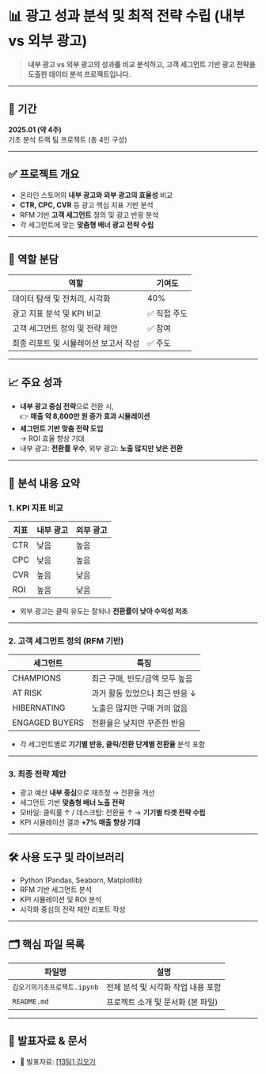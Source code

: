 # 📊 광고 성과 분석 및 최적 전략 수립 (내부 vs 외부 광고)

> **내부 광고 vs 외부 광고의 성과를 비교 분석하고, 고객 세그먼트 기반 광고 전략을 도출한 데이터 분석 프로젝트입니다.**

---

## 📅 기간
**2025.01 (약 4주)**  
기초 분석 트랙 팀 프로젝트 (총 4인 구성)

---

## ✅ 프로젝트 개요

- 온라인 스토어의 **내부 광고와 외부 광고의 효율성** 비교
- **CTR, CPC, CVR** 등 광고 핵심 지표 기반 분석
- RFM 기반 **고객 세그먼트** 정의 및 광고 반응 분석
- 각 세그먼트에 맞는 **맞춤형 배너 광고 전략 수립**

---

## 👥 역할 분담

| 역할 | 기여도 |
|------|--------|
| 데이터 탐색 및 전처리, 시각화 | 40% |
| 광고 지표 분석 및 KPI 비교 | ✅ 직접 주도 |
| 고객 세그먼트 정의 및 전략 제안 | ✅ 참여 |
| 최종 리포트 및 시뮬레이션 보고서 작성 | ✅ 주도 |

---

## 📈 주요 성과

- **내부 광고 중심 전략**으로 전환 시,  
  👉 **매출 약 8,800만 원 증가 효과 시뮬레이션**
- **세그먼트 기반 맞춤 전략 도입**  
  → ROI 효율 향상 기대
- 내부 광고: **전환률 우수**, 외부 광고: **노출 많지만 낮은 전환**

---

## 🧩 분석 내용 요약

### 1. KPI 지표 비교

| 지표 | 내부 광고 | 외부 광고 |
|------|-----------|-----------|
| CTR | 낮음      | 높음      |
| CPC | 낮음      | 높음      |
| CVR | 높음      | 낮음      |
| ROI | 높음      | 낮음      |

- 외부 광고는 클릭 유도는 잘되나 **전환률이 낮아 수익성 저조**

---

### 2. 고객 세그먼트 정의 (RFM 기반)

| 세그먼트 | 특징 |
|----------|------|
| CHAMPIONS | 최근 구매, 빈도/금액 모두 높음 |
| AT RISK | 과거 활동 있었으나 최근 반응 ↓ |
| HIBERNATING | 노출은 많지만 구매 거의 없음 |
| ENGAGED BUYERS | 전환율은 낮지만 꾸준한 반응 |

- 각 세그먼트별로 **기기별 반응, 클릭/전환 단계별 전환율** 분석 포함

---

### 3. 최종 전략 제안

- 광고 예산 **내부 중심**으로 재조정 → 전환율 개선
- 세그먼트 기반 **맞춤형 배너 노출 전략**
- 모바일: 클릭률 ↑ / 데스크탑: 전환율 ↑ → **기기별 타겟 전략 수립**
- KPI 시뮬레이션 결과 **+7% 매출 향상 기대**

---

## 🛠️ 사용 도구 및 라이브러리

- Python (Pandas, Seaborn, Matplotlib)
- RFM 기반 세그먼트 분석
- KPI 시뮬레이션 및 ROI 분석
- 시각화 중심의 전략 제안 리포트 작성

---

## 🗂️ 핵심 파일 목록

| 파일명 | 설명 |
|--------|------|
| `김오기의기초프로젝트.ipynb` | 전체 분석 및 시각화 작업 내용 포함 |
| `README.md` | 프로젝트 소개 및 문서화 (본 파일) |

---

## 📄 발표자료 & 문서

- 📄 발표자료: [[13팀] 김오기](https://www.notion.so/13-1722dc3ef5)
